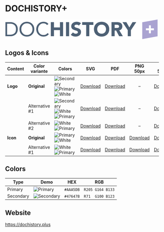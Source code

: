 # DOCHISTORY+

![DOCHISTORY+ Logo](dochistory-plus-logo-original-500px.png)

## Logos & Icons

| Content  | Color variante | Colors                           | SVG                         | PDF                         |           PNG 50px            | PNG 500px                      | PNG 1000px                      |
| -------- | -------------- | -------------------------------- | --------------------------- | --------------------------- | :---------------------------: | ------------------------------ | ------------------------------- |
| **Logo** | **Original**   | ![Secondary] ![Primary] ![White] | [Download][LogoOriginalSVG] | [Download][LogoOriginalPDF] |               –               | [Download][LogoOriginalPNG500] | [Download][LogoOriginalPNG1000] |
|          | Alternative #1 | ![Secondary] ![White] ![Primary] | [Download][LogoAlt1SVG]     | [Download][LogoAlt1PDF]     |               –               | [Download][LogoAlt1PNG500]     | [Download][LogoAlt1PNG1000]     |
|          | Alternative #2 | ![White] ![Primary]              | [Download][LogoAlt2SVG]     | [Download][LogoAlt2PDF]     |               –               | [Download][LogoAlt2PNG500]     | [Download][LogoAlt2PNG1000]     |
| **Icon** | **Original**   | ![Primary] ![White]              | [Download][IconOriginalSVG] | [Download][IconOriginalPDF] | [Download][IconOriginalPNG50] | [Download][IconOriginalPNG500] | [Download][IconOriginalPNG1000] |
|          | Alternative #1 | ![White] ![Primary]              | [Download][IconAlt1SVG]     | [Download][IconAlt1PDF]     |   [Download][IconAlt1PNG50]   | [Download][IconAlt1PNG500]     | [Download][IconAlt1PNG1000]     |

## Colors

| Type      | Demo         | HEX       | RGB              |
| --------- | ------------ | --------- | ---------------- |
| Primary   | ![Primary]   | `#AAA5DB` | `R205 G164 B133` |
| Secondary | ![Secondary] | `#47647B` | `R71  G100 B123` |

[Primary]: https://ipsumimage.appspot.com/12x12,AAA5DB?l=
[Secondary]: https://ipsumimage.appspot.com/12x12,47647B?l=
[White]: https://ipsumimage.appspot.com/12x12,FFFFFF?l=

[LogoOriginalSVG]: dochistory-plus-logo-original.svg
[LogoOriginalPDF]: dochistory-plus-logo-original.pdf
[LogoOriginalPNG500]: dochistory-plus-logo-original-500px.png
[LogoOriginalPNG1000]: dochistory-plus-logo-original-1000px.png
[LogoAlt1SVG]: dochistory-plus-logo-alt1.svg
[LogoAlt1PDF]: dochistory-plus-logo-alt1.pdf
[LogoAlt1PNG500]: dochistory-plus-logo-alt1-500px.png
[LogoAlt1PNG1000]: dochistory-plus-logo-alt1-1000px.png
[LogoAlt2SVG]: dochistory-plus-logo-alt2.svg
[LogoAlt2PDF]: dochistory-plus-logo-alt2.pdf
[LogoAlt2PNG500]: dochistory-plus-logo-alt2-500px.png
[LogoAlt2PNG1000]: dochistory-plus-logo-alt2-1000px.png

[IconOriginalSVG]: dochistory-plus-icon-original.svg
[IconOriginalPDF]: dochistory-plus-icon-original.pdf
[IconOriginalPNG50]: dochistory-plus-icon-original-50px.png
[IconOriginalPNG500]: dochistory-plus-icon-original-500px.png
[IconOriginalPNG1000]: dochistory-plus-icon-original-1000px.png
[IconAlt1SVG]: dochistory-plus-icon-alt1.svg
[IconAlt1PDF]: dochistory-plus-icon-alt1.pdf
[IconAlt1PNG50]: dochistory-plus-icon-alt1-50px.png
[IconAlt1PNG500]: dochistory-plus-icon-alt1-500px.png
[IconAlt1PNG1000]: dochistory-plus-icon-alt1-1000px.png

## Website

<https://dochistory.plus>
